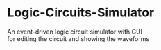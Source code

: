 # Logic-Circuits-Simulator
<p>An event-driven logic circuit simulator with GUI<br>
  for editing the circuit and showing the waveforms</p>
